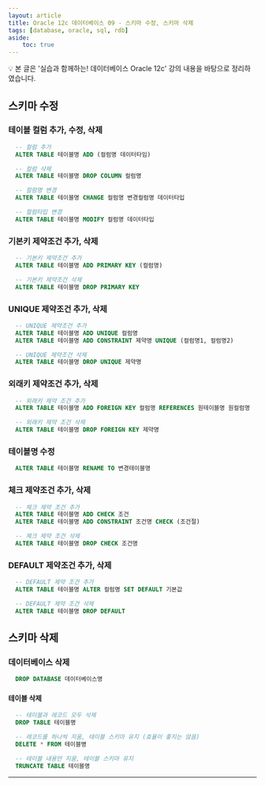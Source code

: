 ```yaml
---
layout: article
title: Oracle 12c 데이터베이스 09 - 스키마 수정, 스키마 삭제
tags: [database, oracle, sql, rdb]
aside:
    toc: true
---
```


💡 본 글은 '실습과 함께하는! 데이터베이스 Oracle 12c' 강의 내용을 바탕으로 정리하였습니다.

## 스키마 수정
### 테이블 컬럼 추가, 수정, 삭제
```sql
  -- 컬럼 추가
  ALTER TABLE 테이블명 ADD (컬럼명 데이터타임)

  -- 컬럼 삭제
  ALTER TABLE 테이블명 DROP COLUMN 컬럼명

  -- 컬럼명 변경
  ALTER TABLE 테이블명 CHANGE 컬럼명 변경컬럼명 데이터타입

  -- 컬럼타입 변경
  ALTER TABLE 테이블명 MODIFY 컬럼명 데이터타입
```

### 기본키 제약조건 추가, 삭제
```sql
  -- 기본키 제약조건 추가
  ALTER TABLE 테이블명 ADD PRIMARY KEY (컬럼명)

  -- 기본키 제약조건 삭제
  ALTER TABLE 테이블명 DROP PRIMARY KEY
```

### UNIQUE 제약조건 추가, 삭제
```sql
  -- UNIQUE 제약조건 추가
  ALTER TABLE 테이블명 ADD UNIQUE 컬럼명
  ALTER TABLE 테이블명 ADD CONSTRAINT 제약명 UNIQUE (컬럼명1, 컬럼명2)

  -- UNIQUE 제약조건 삭제
  ALTER TABLE 테이블명 DROP UNIQUE 제약명
```

### 외래키 제약조건 추가, 삭제
```sql
  -- 외래키 제약 조건 추가
  ALTER TABLE 테이블명 ADD FOREIGN KEY 컬럼명 REFERENCES 원테이블명 원컬럼명

  -- 외래키 제약 조건 삭제
  ALTER TABLE 테이블명 DROP FOREIGN KEY 제약명
```

### 테이블명 수정
```sql
  ALTER TABLE 테이블명 RENAME TO 변경테이블명
```

### 체크 제약조건 추가, 삭제
```sql
  -- 체크 제약 조건 추가
  ALTER TABLE 테이블명 ADD CHECK 조건
  ALTER TABLE 테이블명 ADD CONSTRAINT 조건명 CHECK (조건절)

  -- 체크 제약 조건 삭제
  ALTER TABLE 테이블명 DROP CHECK 조건명
```
### DEFAULT 제약조건 추가, 삭제
```sql
  -- DEFAULT 제약 조건 추가
  ALTER TABLE 테이블명 ALTER 컬럼명 SET DEFAULT 기본값

  -- DEFAULT 제약 조건 삭제
  ALTER TABLE 테이블명 DROP DEFAULT
```

## 스키마 삭제
### 데이터베이스 삭제
```sql
  DROP DATABASE 데이터베이스명
```

#### 테이블 삭제
```sql
  -- 테이블과 레코드 모두 삭제
  DROP TABLE 테이블명

  -- 레코드를 하나씩 지움, 테이블 스키마 유지 (효율이 좋지는 않음)
  DELETE * FROM 테이블병

  -- 테이블 내용만 지움, 테이블 스키마 유지
  TRUNCATE TABLE 테이블명

```

***
<!--more-->

